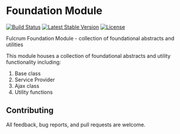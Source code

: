 # Foundation Module

[![Build Status](https://travis-ci.org/wpfulcrum/foundation.svg?branch=develop)](https://travis-ci.org/wpfulcrum/foundation)
[![Latest Stable Version](https://poser.pugx.org/wpfulcrum/foundation/v/stable)](https://packagist.org/packages/wpfulcrum/foundation) 
[![License](https://poser.pugx.org/wpfulcrum/foundation/license)](https://packagist.org/packages/wpfulcrum/foundation)

Fulcrum Foundation Module - collection of foundational abstracts and utilities

This module houses a collection of foundational abstracts and utility functionality including:

1. Base class
2. Service Provider
3. Ajax class
4. Utility functions

## Contributing

All feedback, bug reports, and pull requests are welcome.
